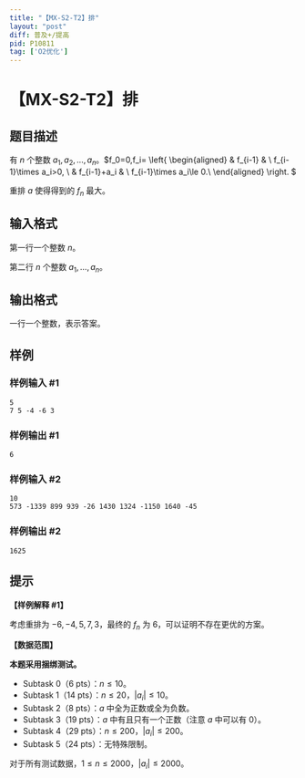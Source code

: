 ```yaml
---
title: "【MX-S2-T2】排"
layout: "post"
diff: 普及+/提高
pid: P10811
tag: ['O2优化']
---
```

# 【MX-S2-T2】排
## 题目描述

有 $n$ 个整数 $a_1,a_2,\ldots,a_n$。$f_0=0,f_i= \left\{
\begin{aligned}
& f_{i-1}   &  \ f_{i-1}\times a_i>0, \\
& f_{i-1}+a_i &  \ f_{i-1}\times a_i\le 0.\\ 
\end{aligned}
\right.
$

重排 $a$ 使得得到的 $f_n$ 最大。
## 输入格式

第一行一个整数 $n$。

第二行 $n$ 个整数 $a_1,\dots,a_n$。
## 输出格式

一行一个整数，表示答案。
## 样例

### 样例输入 #1
```
5
7 5 -4 -6 3
```
### 样例输出 #1
```
6
```
### 样例输入 #2
```
10
573 -1339 899 939 -26 1430 1324 -1150 1640 -45 
```
### 样例输出 #2
```
1625
```
## 提示

**【样例解释 \#1】**

考虑重排为 $-6,-4,5,7,3$，最终的 $f_n$ 为 $6$，可以证明不存在更优的方案。

**【数据范围】**

**本题采用捆绑测试。**

- Subtask 0（6 pts）：$n\le10$。
- Subtask 1（14 pts）：$n\le 20$，$|a_i|\le10$。
- Subtask 2（8 pts）：$a$ 中全为正数或全为负数。
- Subtask 3（19 pts）：$a$ 中有且只有一个正数（注意 $a$ 中可以有 $0$）。
- Subtask 4（29 pts）：$n \le 200$，$|a_i|\le 200$。
- Subtask 5（24 pts）：无特殊限制。

对于所有测试数据，$1 \le n \le 2000$，$|a_i|\le 2000$。

